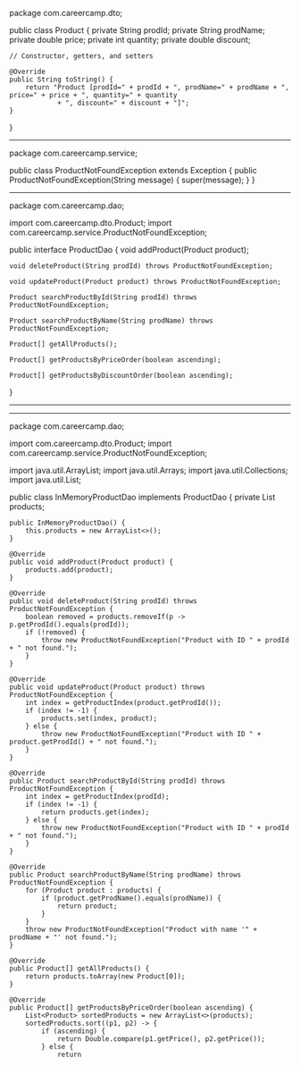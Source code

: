 package com.careercamp.dto;

public class Product {
    private String prodId;
    private String prodName;
    private double price;
    private int quantity;
    private double discount;

    // Constructor, getters, and setters

    @Override
    public String toString() {
        return "Product [prodId=" + prodId + ", prodName=" + prodName + ", price=" + price + ", quantity=" + quantity
                + ", discount=" + discount + "]";
    }
}

***********************************************************************************************
package com.careercamp.service;

public class ProductNotFoundException extends Exception {
    public ProductNotFoundException(String message) {
        super(message);
    }
}

******************************************************************************************
package com.careercamp.dao;

import com.careercamp.dto.Product;
import com.careercamp.service.ProductNotFoundException;

public interface ProductDao {
    void addProduct(Product product);

    void deleteProduct(String prodId) throws ProductNotFoundException;

    void updateProduct(Product product) throws ProductNotFoundException;

    Product searchProductById(String prodId) throws ProductNotFoundException;

    Product searchProductByName(String prodName) throws ProductNotFoundException;

    Product[] getAllProducts();

    Product[] getProductsByPriceOrder(boolean ascending);

    Product[] getProductsByDiscountOrder(boolean ascending);
}
************************************************************************************************
****************************************************************************************************
package com.careercamp.dao;

import com.careercamp.dto.Product;
import com.careercamp.service.ProductNotFoundException;

import java.util.ArrayList;
import java.util.Arrays;
import java.util.Collections;
import java.util.List;

public class InMemoryProductDao implements ProductDao {
    private List<Product> products;

    public InMemoryProductDao() {
        this.products = new ArrayList<>();
    }

    @Override
    public void addProduct(Product product) {
        products.add(product);
    }

    @Override
    public void deleteProduct(String prodId) throws ProductNotFoundException {
        boolean removed = products.removeIf(p -> p.getProdId().equals(prodId));
        if (!removed) {
            throw new ProductNotFoundException("Product with ID " + prodId + " not found.");
        }
    }

    @Override
    public void updateProduct(Product product) throws ProductNotFoundException {
        int index = getProductIndex(product.getProdId());
        if (index != -1) {
            products.set(index, product);
        } else {
            throw new ProductNotFoundException("Product with ID " + product.getProdId() + " not found.");
        }
    }

    @Override
    public Product searchProductById(String prodId) throws ProductNotFoundException {
        int index = getProductIndex(prodId);
        if (index != -1) {
            return products.get(index);
        } else {
            throw new ProductNotFoundException("Product with ID " + prodId + " not found.");
        }
    }

    @Override
    public Product searchProductByName(String prodName) throws ProductNotFoundException {
        for (Product product : products) {
            if (product.getProdName().equals(prodName)) {
                return product;
            }
        }
        throw new ProductNotFoundException("Product with name '" + prodName + "' not found.");
    }

    @Override
    public Product[] getAllProducts() {
        return products.toArray(new Product[0]);
    }

    @Override
    public Product[] getProductsByPriceOrder(boolean ascending) {
        List<Product> sortedProducts = new ArrayList<>(products);
        sortedProducts.sort((p1, p2) -> {
            if (ascending) {
                return Double.compare(p1.getPrice(), p2.getPrice());
            } else {
                return
